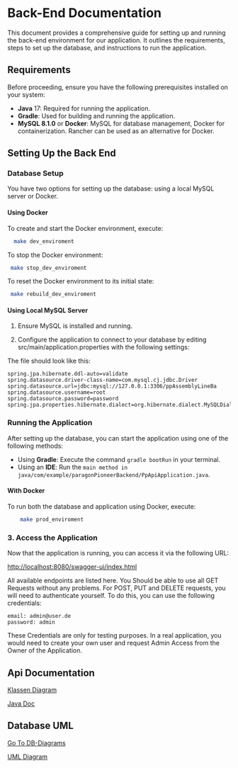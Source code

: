 # Back-End Documentation
This document provides a comprehensive guide for setting up and running the back-end environment for our application. It outlines the requirements, steps to set up the database, and instructions to run the application.
## Requirements
Before proceeding, ensure you have the following prerequisites installed on your system:
- **Java** 17: Required for running the application.
- **Gradle**: Used for building and running the application.
- **MySQL 8.1.0** or **Docker**: MySQL for database management, Docker for containerization. Rancher can be used as an alternative for Docker.

## Setting Up the Back End

### Database Setup

You have two options for setting up the database: using a local MySQL server or Docker.

#### Using Docker
To create and start the Docker environment, execute:
    
```bash
  make dev_enviroment
```

To stop the Docker environment:

```bash
 make stop_dev_enviroment
```

To reset the Docker environment to its initial state:


```bash
 make rebuild_dev_enviroment
```

#### Using Local MySQL Server

1. Ensure MySQL is installed and running.

2. Configure the application to connect to your database by editing src/main/application.properties with the following settings:

The file should look like this:

    spring.jpa.hibernate.ddl-auto=validate
    spring.datasource.driver-class-name=com.mysql.cj.jdbc.Driver
    spring.datasource.url=jdbc:mysql://127.0.0.1:3306/ppAssemblyLineBa
    spring.datasource.username=root
    spring.datasource.password=password
    spring.jpa.properties.hibernate.dialect=org.hibernate.dialect.MySQLDialect


### Running the Application

After setting up the database, you can start the application using one of the following methods:

 - Using **Gradle**: Execute the command `gradle bootRun` in your terminal.
 - Using an **IDE**: Run the `main method in java/com/example/paragonPioneerBackend/PpApiApplication.java`.

#### With Docker
To run both the database and application using Docker, execute:

```bash
    make prod_enviroment
```

### 3. Access the Application

Now that the application is running, you can access it via the following URL:

[http://localhost:8080/swagger-ui/index.html](http://localhost:8080/swagger-ui/index.html)

All available endpoints are listed here. You Should be able to use all GET Requests without any problems.
For POST, PUT and DELETE requests, you will need to authenticate yourself. To do this, you can use the following credentials:

    email: admin@user.de
    password: admin

These Credentials are only for testing purposes. In a real application, you would need to create your own user and request 
Admin Access from the Owner of the Application.

## Api Documentation

[Klassen Diagram](./Documentation/code/src.png)

[Java Doc](https://htmlpreview.github.io/?https://raw.githubusercontent.com/LF12-ParagonPioneer/ParagonPioneer-Be/main/Documentation/Java/index.html)

## Database UML

[Go To DB-Diagrams](https://dbdiagram.io/d/PP-PR-655c68de3be14957876943d3)

[UML Diagram](./Documentation/Database/ppAssemblyLineBa.png)

